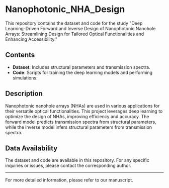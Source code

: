 # Nanophotonic_NHA_Design

This repository contains the dataset and code for the study "Deep Learning-Driven Forward and Inverse Design of Nanophotonic Nanohole Arrays: Streamlining Design for Tailored Optical Functionalities and Enhancing Accessibility." 

## Contents

- **Dataset**: Includes structural parameters and transmission spectra.
- **Code**: Scripts for training the deep learning models and performing simulations.

## Description

Nanophotonic nanohole arrays (NHAs) are used in various applications for their versatile optical functionalities. This project leverages deep learning to optimize the design of NHAs, improving efficiency and accuracy. The forward model predicts transmission spectra from structural parameters, while the inverse model infers structural parameters from transmission spectra.


## Data Availability

The dataset and code are available in this repository. For any specific inquiries or issues, please contact the corresponding author.


---

For more detailed information, please refer to our manuscript.

